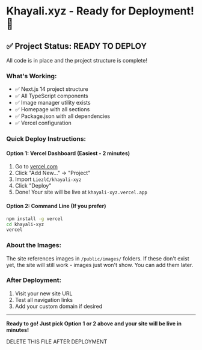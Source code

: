 # Khayali.xyz - Ready for Deployment! 🚀

## ✅ Project Status: READY TO DEPLOY

All code is in place and the project structure is complete!

### What's Working:
- ✅ Next.js 14 project structure
- ✅ All TypeScript components
- ✅ Image manager utility exists
- ✅ Homepage with all sections
- ✅ Package.json with all dependencies
- ✅ Vercel configuration

### Quick Deploy Instructions:

#### Option 1: Vercel Dashboard (Easiest - 2 minutes)
1. Go to [vercel.com](https://vercel.com)
2. Click "Add New..." → "Project"
3. Import `LiezlC/khayali-xyz` 
4. Click "Deploy"
5. Done! Your site will be live at `khayali-xyz.vercel.app`

#### Option 2: Command Line (If you prefer)
```bash
npm install -g vercel
cd khayali-xyz
vercel
```

### About the Images:
The site references images in `/public/images/` folders. If these don't exist yet, the site will still work - images just won't show. You can add them later.

### After Deployment:
1. Visit your new site URL
2. Test all navigation links
3. Add your custom domain if desired

---

**Ready to go! Just pick Option 1 or 2 above and your site will be live in minutes!**

DELETE THIS FILE AFTER DEPLOYMENT